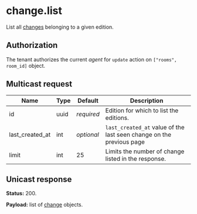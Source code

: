 # change.list

List all [changes](../edition.md#edition) belonging to a given edition.

## Authorization

The tenant authorizes the current _agent_ for `update` action on `["rooms", room_id]` object.

## Multicast request

Name            | Type       | Default    | Description
--------------- | ---------- | ---------- | ------------------------------------------------------------
id              | uuid       | _required_ | Edition for which to list the editions.
last_created_at | int        | _optional_ | `last_created_at` value of the last seen change on the previous page
limit           | int        |        25  | Limits the number of change listed in the response.


## Unicast response

**Status:** 200.

**Payload:** list of [change](../change.md#change) objects.
